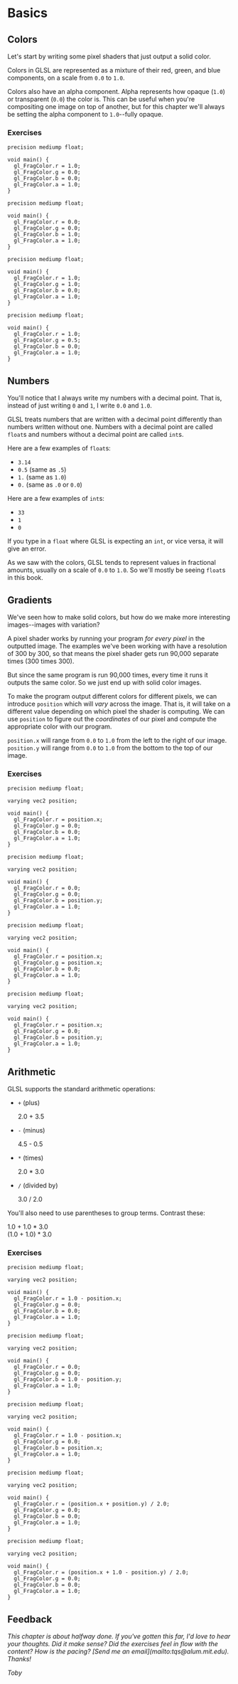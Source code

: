 # Basics

## Colors

Let's start by writing some pixel shaders that just output a solid color.

Colors in GLSL are represented as a mixture of their red, green, and blue components, on a scale from `0.0` to `1.0`.

Colors also have an alpha component. Alpha represents how opaque (`1.0`) or transparent (`0.0`) the color is. This can be useful when you're compositing one image on top of another, but for this chapter we'll always be setting the alpha component to `1.0`--fully opaque.

### Exercises

<div class="shader-exercise">
<div class="start">

    precision mediump float;

    void main() {
      gl_FragColor.r = 1.0;
      gl_FragColor.g = 0.0;
      gl_FragColor.b = 0.0;
      gl_FragColor.a = 1.0;
    }

</div>
<div class="solution">

    precision mediump float;
  
    void main() {
      gl_FragColor.r = 0.0;
      gl_FragColor.g = 0.0;
      gl_FragColor.b = 1.0;
      gl_FragColor.a = 1.0;
    }

</div>
<div class="solution">

    precision mediump float;

    void main() {
      gl_FragColor.r = 1.0;
      gl_FragColor.g = 1.0;
      gl_FragColor.b = 0.0;
      gl_FragColor.a = 1.0;
    }

</div>
<div class="solution">

    precision mediump float;
  
    void main() {
      gl_FragColor.r = 1.0;
      gl_FragColor.g = 0.5;
      gl_FragColor.b = 0.0;
      gl_FragColor.a = 1.0;
    }

</div>
</div>

## Numbers

You'll notice that I always write my numbers with a decimal point. That is, instead of just writing `0` and `1`, I write `0.0` and `1.0`.

GLSL treats numbers that are written with a decimal point differently than numbers written without one. Numbers with a decimal point are called `float`s and numbers without a decimal point are called `int`s.

Here are a few examples of `float`s:

* `3.14`
* `0.5` (same as `.5`)
* `1.` (same as `1.0`)
* `0.` (same as `.0` or `0.0`)

Here are a few examples of `int`s:

* `33`
* `1`
* `0`

If you type in a `float` where GLSL is expecting an `int`, or vice versa, it will give an error.

As we saw with the colors, GLSL tends to represent values in fractional amounts, usually on a scale of `0.0` to `1.0`. So we'll mostly be seeing `float`s in this book.

## Gradients

We've seen how to make solid colors, but how do we make more interesting images--images with variation?

A pixel shader works by running your program *for every pixel* in the outputted image. The examples we've been working with have a resolution of 300 by 300, so that means the pixel shader gets run 90,000 separate times (300 times 300).

But since the same program is run 90,000 times, every time it runs it outputs the same color. So we just end up with solid color images.

To make the program output different colors for different pixels, we can introduce `position` which will *vary* across the image. That is, it will take on a different value depending on which pixel the shader is computing. We can use `position` to figure out the *coordinates* of our pixel and compute the appropriate color with our program.

`position.x` will range from `0.0` to `1.0` from the left to the right of our image. `position.y` will range from `0.0` to `1.0` from the bottom to the top of our image.

### Exercises

<div class="shader-exercise">
<div class="start">

    precision mediump float;
    
    varying vec2 position;
    
    void main() {
      gl_FragColor.r = position.x;
      gl_FragColor.g = 0.0;
      gl_FragColor.b = 0.0;
      gl_FragColor.a = 1.0;
    }

</div>
<div class="solution">

    precision mediump float;
    
    varying vec2 position;
    
    void main() {
      gl_FragColor.r = 0.0;
      gl_FragColor.g = 0.0;
      gl_FragColor.b = position.y;
      gl_FragColor.a = 1.0;
    }

</div>
<div class="solution">

    precision mediump float;
    
    varying vec2 position;
    
    void main() {
      gl_FragColor.r = position.x;
      gl_FragColor.g = position.x;
      gl_FragColor.b = 0.0;
      gl_FragColor.a = 1.0;
    }

</div>
<div class="solution">

    precision mediump float;
    
    varying vec2 position;
    
    void main() {
      gl_FragColor.r = position.x;
      gl_FragColor.g = 0.0;
      gl_FragColor.b = position.y;
      gl_FragColor.a = 1.0;
    }

</div>
</div>


## Arithmetic

GLSL supports the standard arithmetic operations:

* `+` (plus)

    <div class="evaluator">2.0 + 3.5</div>

* `-` (minus)

    <div class="evaluator">4.5 - 0.5</div>

* `*` (times)

    <div class="evaluator">2.0 * 3.0</div>

* `/` (divided by)

    <div class="evaluator">3.0 / 2.0</div>

You'll also need to use parentheses to group terms. Contrast these:

<div class="book-text"><div class="evaluator">1.0 + 1.0 * 3.0</div></div>

<div class="book-text"><div class="evaluator">(1.0 + 1.0) * 3.0</div></div>

### Exercises

<div class="shader-exercise">
<div class="start">

    precision mediump float;

    varying vec2 position;

    void main() {
      gl_FragColor.r = 1.0 - position.x;
      gl_FragColor.g = 0.0;
      gl_FragColor.b = 0.0;
      gl_FragColor.a = 1.0;
    }

</div>
<div class="solution">

    precision mediump float;

    varying vec2 position;

    void main() {
      gl_FragColor.r = 0.0;
      gl_FragColor.g = 0.0;
      gl_FragColor.b = 1.0 - position.y;
      gl_FragColor.a = 1.0;
    }

</div>
<div class="solution">

    precision mediump float;

    varying vec2 position;

    void main() {
      gl_FragColor.r = 1.0 - position.x;
      gl_FragColor.g = 0.0;
      gl_FragColor.b = position.x;
      gl_FragColor.a = 1.0;
    }

</div>
<div class="solution">

    precision mediump float;

    varying vec2 position;

    void main() {
      gl_FragColor.r = (position.x + position.y) / 2.0;
      gl_FragColor.g = 0.0;
      gl_FragColor.b = 0.0;
      gl_FragColor.a = 1.0;
    }

</div>
<div class="solution">

    precision mediump float;

    varying vec2 position;

    void main() {
      gl_FragColor.r = (position.x + 1.0 - position.y) / 2.0;
      gl_FragColor.g = 0.0;
      gl_FragColor.b = 0.0;
      gl_FragColor.a = 1.0;
    }

</div>
</div>


## Feedback

<em>
This chapter is about halfway done. If you've gotten this far, I'd love to hear your thoughts. Did it make sense? Did the exercises feel in flow with the content? How is the pacing? [Send me an email](mailto:tqs@alum.mit.edu). Thanks!

Toby
</em>